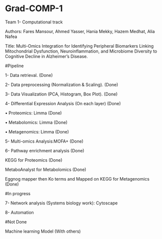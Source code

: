 # Grad-COMP-1
Team 1- Computational track

Authors: Fares Mansour, Ahmed Yasser, Hania Mekky, Hazem Medhat, Alia Nafea

Title: Multi-Omics Integration for Identifying Peripheral Biomarkers Linking Mitochondrial Dysfunction, Neuroinflammation, and Microbiome Diversity to Cognitive Decline in Alzheimer’s Disease.

#Pipeline

1- Data retrieval.  (Done)

2- Data preprocessing (Normalization & Scaling). (Done)

3- Data Visualization (PCA, Histogram, Box Plot). (Done)

4- Differential Expression Analysis (On each layer) (Done)

• Proteomics: Limma (Done)

• Metabolomics: Limma (Done)

• Metagenomics: Limma (Done)

5- Multi-omics Analysis:MOFA+ (Done)

6- Pathway enrichment analysis (Done)

KEGG for Proteomics (Done)

MetaboAnalyst for Metabolomics (Done)

Eggnog mapper then Ko terms and Mapped on KEGG for Metagenomics (Done)

#In progress

7- Network analysis (Systems biology work): Cytoscape 

8- Automation 

#Not Done

Machine learning Model (With others)
